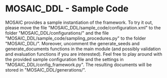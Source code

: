 # MOSAIC_DDL - Sample Code

MOSAIC provides a sample instantiation of the framework. To try it out, please move the file "MOSAIC_DDL/sample_code/configuration.xml" to the folder "MOSAIC_DDL/configurations/" and the file "MOSAIC_DDL/sample_code/sampling_procedures.py" to the folder "MOSAIC_DDL/". Moreover, uncomment the generate_seeds and generate_documents functions in the main module (and possibly validation and evaluation functions if you are interested). Feel free to play around with the provided sample configuration file and the settings in "MOSAIC_DDL/config_framework.py". The resulting documents will be stored in "MOSAIC_DDL/generations/".